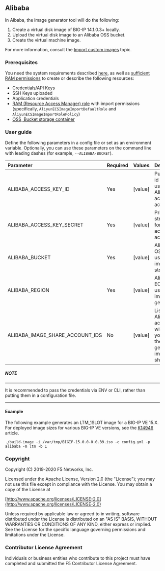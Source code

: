 ## Alibaba

In Albaba, the image generator tool will do the following:

1. Create a virtual disk image of BIG-IP 14.1.0.3+ locally.
2. Upload the virtual disk image to an Alibaba OSS bucket.
3. Create the virtual machine image.

For more information, consult the [Import custom images][2] topic.

### Prerequisites

You need the system requirements described [here](../../../README.md), as well as [sufficient RAM permissions][9] to create or describe the following resources:

* Credentials/API Keys
* SSH Keys uploaded
* Application credentials
* [RAM (Resource Access Manager) role][4] with import permissions (specifically, ``AliyunECSImageImportDefaultRole`` and ``AliyunECSImageImportRolePolicy``)
* [OSS, Bucket storage container][1]



###  User guide

Define the following parameters in a config file or set as an environment variable.  Optionally, you can use these parameters on the command line with leading dashes (for example, `--ALIBABA-BUCKET`).

|Parameter|Required|Values|Description|
|:--------|:-------|:-----|:----------|
|ALIBABA_ACCESS_KEY_ID|Yes|[value]|Public key id string used for Alibaba account access.|
|ALIBABA_ACCESS_KEY_SECRET|Yes|[value]|Private key string used for Alibaba account access.|
|ALIBABA_BUCKET|Yes|[value]|Alibaba OSS bucket used for image storage.|
|ALIBABA_REGION|Yes|[value]|Alibaba ECS region used for image generation.|
|ALIBABA_IMAGE_SHARE_ACCOUNT_IDS|No|[value]|List of Alibaba account IDs with which you want the generated image shared.|


##### NOTE
----------

It is recommended to pass the credentials via ENV or CLI, rather than putting them in a configuration file.

---------------

#### Example

The following example generates an  LTM_1SLOT image for a BIG-IP VE 15.X. For deployed image sizes for various BIG-IP VE versions, see the [K14946][5] article.


```
./build-image -i /var/tmp/BIGIP-15.0.0-0.0.39.iso -c config.yml -p alibaba -m ltm -b 1

```

### Copyright

Copyright (C) 2019-2020 F5 Networks, Inc.

Licensed under the Apache License, Version 2.0 (the "License"); you may not
use this file except in compliance with the License. You may obtain a copy of
the License at  

[http://www.apache.org/licenses/LICENSE-2.0](http://www.apache.org/licenses/LICENSE-2.0)  

Unless required by applicable law or agreed to in writing, software
distributed under the License is distributed on an "AS IS" BASIS, WITHOUT
WARRANTIES OR CONDITIONS OF ANY KIND, either express or implied. See the
License for the specific language governing permissions and limitations under
the License.


### Contributor License Agreement

Individuals or business entities who contribute to this project must have
completed and submitted the F5 Contributor License Agreement.






[1]: https://www.alibabacloud.com/help/doc-detail/31885.htm
[2]: https://www.alibabacloud.com/help/doc-detail/25464.htm
[9]: https://www.alibabacloud.com/help/doc-detail/92270.htm?spm=a2c63.p38356.b99.123.319c412aF3kxA0
[4]: https://www.alibabacloud.com/help/doc-detail/25542.htm
[5]: https://support.f5.com/csp/article/K14946



